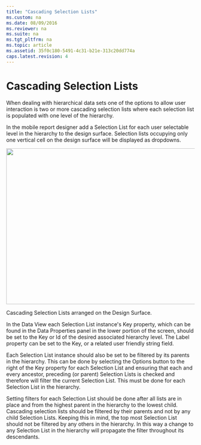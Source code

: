 ```yaml
---
title: "Cascading Selection Lists"
ms.custom: na
ms.date: 08/09/2016
ms.reviewer: na
ms.suite: na
ms.tgt_pltfrm: na
ms.topic: article
ms.assetid: 35f0c180-5491-4c31-b21e-313c20dd774a
caps.latest.revision: 4
---
```

# Cascading Selection Lists
When dealing with hierarchical data sets one of the options to allow user interaction is two or more cascading selection lists where each selection list is populated with one level of the hierarchy.   
  
In the mobile report designer add a Selection List for each user selectable level in the hierarchy to the design surface. Selection lists occupying only one vertical cell on the design surface will be displayed as dropdowns.  
  
<div class="image">  
  <img src="images/cascading_selection_lists_screen01.png" width="800" height="416" />  
  <p>Cascading Selection Lists arranged on the Design Surface.</p>  
</div>  
  
In the Data View each Selection List instance's Key property, which can be found in the Data Properties panel in the lower portion of the screen, should be set to the Key or Id of the desired associated hierarchy level. The Label property can be set to the Key, or a related user friendly string field.  
  
Each Selection List instance should also be set to be filtered by its parents in the hierarchy. This can be done by selecting the Options button to the right of the Key property for each Selection List and ensuring that each and every ancestor, preceding (or parent) Selection Lists is checked and therefore will filter the current Selection List. This must be done for each Selection List in the hierarchy.   
  
Setting filters for each Selection List should be done after all lists are in place and from the highest parent in the hierarchy to the lowest child. Cascading selection lists should be filtered by their parents and not by any child Selection Lists. Keeping this in mind, the top most Selection List should not be filtered by any others in the hierarchy. In this way a change to any Selection List in the hierarchy will propagate the filter throughout its descendants.